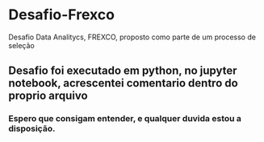 # Desafio-Frexco
Desafio Data Analitycs, FREXCO, proposto como parte de um processo de seleção

## Desafio foi executado em python, no jupyter notebook, acrescentei comentario dentro do proprio arquivo

### Espero que consigam entender, e qualquer duvida estou a disposição.
